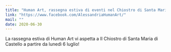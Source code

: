 ```yaml
---
title: "Human Art, rassegna estiva di eventi nel Chiostro di Santa Maria di Castello"
link: "https://www.facebook.com/AlessandriaHumanArt/"
mail: ""
date: 2020-06-30
---
```


La rassegna estiva di Human Art vi aspetta a Il Chiostro di Santa Maria di Castello a partire da lunedì 6 luglio!
